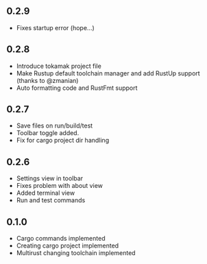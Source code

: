 ## 0.2.9
* Fixes startup error (hope...)

## 0.2.8
* Introduce tokamak project file
* Make Rustup default toolchain manager and add RustUp support (thanks to @zmanian)
* Auto formatting code and RustFmt support

## 0.2.7
* Save files on run/build/test
* Toolbar toggle added.
* Fix for cargo project dir handling

## 0.2.6
* Settings view in toolbar
* Fixes problem with about view
* Added terminal view
* Run and test commands

## 0.1.0

* Cargo commands implemented
* Creating cargo project implemented
* Multirust changing toolchain implemented
